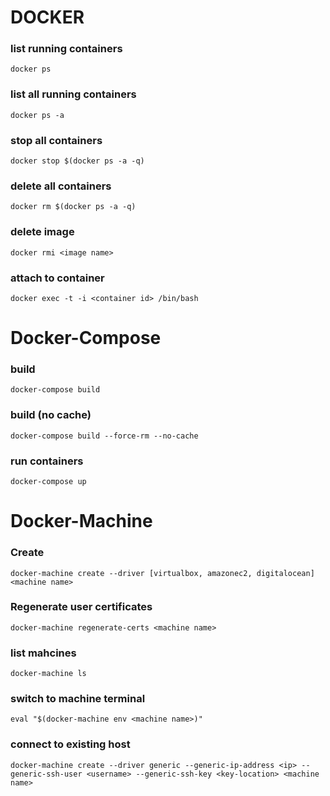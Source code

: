 # DOCKER 

### list running containers
```
docker ps
```
### list all running containers
```
docker ps -a
```
### stop all containers
```
docker stop $(docker ps -a -q)
```
### delete all containers
```
docker rm $(docker ps -a -q)
```
### delete image
```
docker rmi <image name>
```
### attach to container
```
docker exec -t -i <container id> /bin/bash
```

# Docker-Compose
### build
```
docker-compose build
```

### build (no cache)
```
docker-compose build --force-rm --no-cache
```

### run containers
```
docker-compose up
```

# Docker-Machine
### Create
```
docker-machine create --driver [virtualbox, amazonec2, digitalocean] <machine name>
```
### Regenerate user certificates
```
docker-machine regenerate-certs <machine name>
```
### list mahcines
```
docker-machine ls
```
### switch to machine terminal
```
eval "$(docker-machine env <machine name>)"
```
### connect to existing host
```
docker-machine create --driver generic --generic-ip-address <ip> --generic-ssh-user <username> --generic-ssh-key <key-location> <machine name>
```








